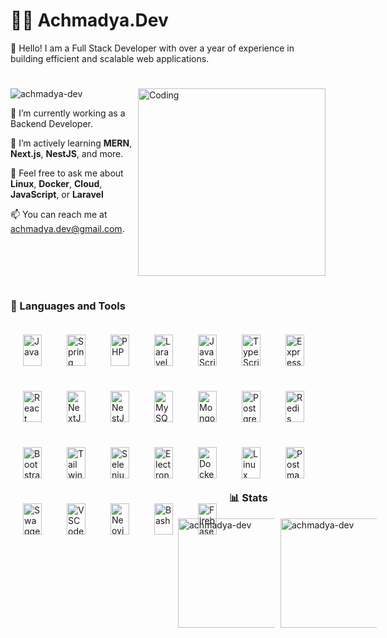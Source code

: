 # 🏄‍♂️ Achmadya.Dev

🌟 Hello! I am a Full Stack Developer with over a year of experience in building efficient and scalable web applications.

#
<img align="right" alt="Coding" height="300" src="https://i.imgflip.com/4vmixg.jpg">
<p align="left"> <img src="https://komarev.com/ghpvc/?username=achmadya-dev&label=Profile%20views&color=0e75b6&style=flat" alt="achmadya-dev" /> </p>

🚀 I’m currently working as a Backend Developer.

🌿 I’m actively learning **MERN**, **Next.js**, **NestJS**, and more.

💬 Feel free to ask me about **Linux**, **Docker**, **Cloud**, **JavaScript**, or **Laravel**

📫 You can reach me at achmadya.dev@gmail.com.

<br />
<br />
<br />
<br />

### 🧰 Languages and Tools

<img align="left" alt="Java" width="30px" height="50px" style="padding:10px;margin:10px;" src="https://cdn.jsdelivr.net/gh/devicons/devicon/icons/java/java-original.svg"/>
<img align="left" alt="Spring" width="30px" height="50px" style="padding:10px;margin:10px;" src="https://cdn.jsdelivr.net/gh/devicons/devicon/icons/spring/spring-original.svg"/>
<img align="left" alt="PHP" width="30px" height="50px" style="padding:10px;margin:10px;" src="https://cdn.jsdelivr.net/gh/devicons/devicon/icons/php/php-original.svg"/>
<img align="left" alt="Laravel" width="30px" height="50px" style="padding:10px;margin:10px;" src="https://cdn.jsdelivr.net/gh/devicons/devicon/icons/laravel/laravel-original.svg"/>
<img align="left" alt="JavaScript" width="30px" height="50px" style="padding:10px;margin:10px;" src="https://cdn.jsdelivr.net/gh/devicons/devicon/icons/javascript/javascript-plain.svg"/>
<img align="left" alt="TypeScript" width="30px" height="50px" style="padding:10px;margin:10px;" src="https://cdn.jsdelivr.net/gh/devicons/devicon/icons/typescript/typescript-plain.svg"/>
<img align="left" alt="Express" width="30px" height="50px" style="padding:10px;margin:10px;" src="https://cdn.jsdelivr.net/gh/devicons/devicon/icons/express/express-original.svg"/>
<img align="left" alt="React" width="30px" height="50px" style="padding:10px;margin:10px;" src="https://cdn.jsdelivr.net/gh/devicons/devicon/icons/react/react-original.svg"/>
<img align="left" alt="NextJs" width="30px" height="50px" style="padding:10px;margin:10px;" src="https://cdn.jsdelivr.net/gh/devicons/devicon/icons/nextjs/nextjs-original.svg"/>
<img align="left" alt="NestJs" width="30px" height="50px" style="padding:10px;margin:10px;" src="https://cdn.jsdelivr.net/gh/devicons/devicon/icons/nestjs/nestjs-original.svg"/>
<img align="left" alt="MySQL" width="30px" height="50px" style="padding:10px;margin:10px;" src="https://cdn.jsdelivr.net/gh/devicons/devicon/icons/mysql/mysql-original.svg"/>
<img align="left" alt="MongoDB" width="30px" height="50px" style="padding:10px;margin:10px;" src="https://cdn.jsdelivr.net/gh/devicons/devicon/icons/mongodb/mongodb-original.svg"/>
<img align="left" alt="PostgreSQL" width="30px" height="50px" style="padding:10px;margin:10px;" src="https://cdn.jsdelivr.net/gh/devicons/devicon/icons/postgresql/postgresql-original.svg"/>
<img align="left" alt="Redis" width="30px" height="50px" style="padding:10px;margin:10px;" src="https://cdn.jsdelivr.net/gh/devicons/devicon/icons/redis/redis-original.svg"/>
<img align="left" alt="Bootstrap" width="30px" height="50px" style="padding:10px;margin:10px;" src="https://cdn.jsdelivr.net/gh/devicons/devicon/icons/bootstrap/bootstrap-original.svg"/>
<img align="left" alt="Tailwind" width="30px" height="50px" style="padding:10px;margin:10px;" src="https://cdn.jsdelivr.net/gh/devicons/devicon/icons/tailwindcss/tailwindcss-original.svg"/>
<img align="left" alt="Selenium" width="30px" height="50px" style="padding:10px;margin:10px;" src="https://cdn.jsdelivr.net/gh/devicons/devicon/icons/selenium/selenium-original.svg"/>
<img align="left" alt="Electron" width="30px" height="50px" style="padding:10px;margin:10px;" src="https://cdn.jsdelivr.net/gh/devicons/devicon/icons/electron/electron-original.svg"/>
<img align="left" alt="Docker" width="30px" height="50px" style="padding:10px;margin:10px;" src="https://cdn.jsdelivr.net/gh/devicons/devicon/icons/docker/docker-original.svg"/>
<img align="left" alt="Linux" width="30px" height="50px" style="padding:10px;margin:10px;" src="https://cdn.jsdelivr.net/gh/devicons/devicon/icons/linux/linux-original.svg"/>
<img align="left" alt="Postman" width="30px" height="50px" style="padding:10px;margin:10px;" src="https://cdn.jsdelivr.net/gh/devicons/devicon/icons/postman/postman-original.svg"/>
<img align="left" alt="Swagger" width="30px" height="50px" style="padding:10px;margin:10px;" src="https://cdn.jsdelivr.net/gh/devicons/devicon/icons/swagger/swagger-original.svg"/>
<img align="left" alt="VSCode" width="30px" height="50px" style="padding:10px;margin:10px;" src="https://cdn.jsdelivr.net/gh/devicons/devicon/icons/vscode/vscode-original.svg"/>
<img align="left" alt="Neovim" width="30px" height="50px" style="padding:10px;margin:10px;" src="https://cdn.jsdelivr.net/gh/devicons/devicon/icons/neovim/neovim-original.svg"/>
<img align="left" alt="Bash" width="30px" height="50px" style="padding:10px;margin:10px;" src="https://cdn.jsdelivr.net/gh/devicons/devicon/icons/bash/bash-original.svg"/>
<img align="left" alt="Firebase Cloud Messaging" width="30px" height="50px" style="padding:10px;margin:10px;" src="https://cdn.jsdelivr.net/gh/devicons/devicon/icons/firebase/firebase-original.svg"/>


<br />
<br />
<br />
<br />

### 📊 Stats

<div style="display: flex; justify-content: center; align-items: center;">
    <img align="center" src="https://github-readme-stats.vercel.app/api/top-langs?username=achmadya-dev&show_icons=true&locale=en&layout=compact&theme=dracula" alt="achmadya-dev" style="margin-right: 10px; height: 175px;" />
    <img align="center" src="https://github-readme-streak-stats.herokuapp.com/?user=achmadya-dev&theme=dracula" alt="achmadya-dev" style="height: 175px;" />
</div>


